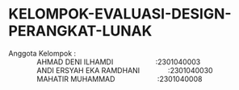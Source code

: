 # KELOMPOK-EVALUASI-DESIGN-PERANGKAT-LUNAK

Anggota Kelompok :  
&emsp;&emsp;&emsp;&emsp;AHMAD DENI ILHAMDI&emsp;&emsp;&emsp;&emsp;&emsp;&emsp;:2301040003  
&emsp;&emsp;&emsp;&emsp;ANDI ERSYAH EKA RAMDHANI&emsp;&emsp;&emsp;&emsp;:2301040030  
&emsp;&emsp;&emsp;&emsp;MAHATIR MUHAMMAD&emsp;&emsp;&emsp;&emsp;&emsp;&emsp;:2301040008  
